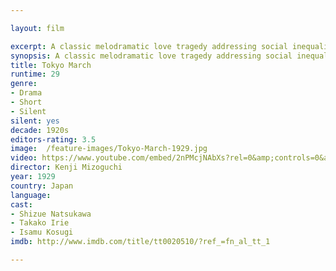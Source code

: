 ```yaml
---

layout: film

excerpt: A classic melodramatic love tragedy addressing social inequality in feudal Japan, depicted in Kenji Mizoguchi's typical style. The nostalgic scenes of 1920s Tokyo provides a valuable visual experience set against the background of the title song, "Tokyo March."
synopsis: A classic melodramatic love tragedy addressing social inequality in feudal Japan, depicted in Kenji Mizoguchi's typical style. The nostalgic scenes of 1920s Tokyo provides a valuable visual experience set against the background of the title song, "Tokyo March."
title: Tokyo March
runtime: 29
genre:
- Drama
- Short
- Silent
silent: yes
decade: 1920s
editors-rating: 3.5
image:  /feature-images/Tokyo-March-1929.jpg
video: https://www.youtube.com/embed/2nPMcjNAbXs?rel=0&amp;controls=0&amp;showinfo=0
director: Kenji Mizoguchi
year: 1929
country: Japan 
language: 
cast:
- Shizue Natsukawa
- Takako Irie
- Isamu Kosugi
imdb: http://www.imdb.com/title/tt0020510/?ref_=fn_al_tt_1

--- 
```


